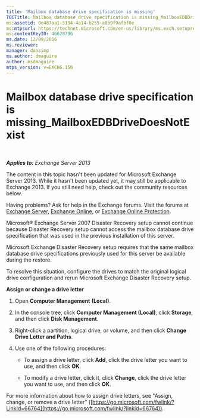 ```yaml
---
title: 'Mailbox database drive specification is missing'
TOCTitle: Mailbox database drive specification is missing_MailboxEDBDriveDoesNotExist
ms:assetid: 0e487aa1-3194-4a14-b255-a8b9f9afbf0e
ms:mtpsurl: https://technet.microsoft.com/en-us/library/ms.exch.setupreadiness.mailboxedbdrivedoesnotexist(v=EXCHG.150)
ms:contentKeyID: 46628796
ms.date: 12/09/2016
ms.reviewer: 
manager: dansimp
ms.author: dmaguire
author: msdmaguire
mtps_version: v=EXCHG.150
---
```


# Mailbox database drive specification is missing\_MailboxEDBDriveDoesNotExist

 

_**Applies to:** Exchange Server 2013_

The content in this topic hasn't been updated for Microsoft Exchange Server 2013. While it hasn't been updated yet, it may still be applicable to Exchange 2013. If you still need help, check out the community resources below.

Having problems? Ask for help in the Exchange forums. Visit the forums at [Exchange Server](https://go.microsoft.com/fwlink/p/?linkid=60612), [Exchange Online](https://go.microsoft.com/fwlink/p/?linkid=267542), or [Exchange Online Protection](https://go.microsoft.com/fwlink/p/?linkid=285351).

Microsoft® Exchange Server 2007 Disaster Recovery setup cannot continue because Disaster Recovery setup cannot access the mailbox database drive specification that was used in the previous installation of this server.

Microsoft Exchange Disaster Recovery setup requires that the same mailbox database drive specifications previously used for this server be available during the restore.

To resolve this situation, configure the drives to match the original logical drive configuration and rerun Microsoft Exchange Disaster Recovery setup.

**Assign or change a drive letter**

1. Open **Computer Management** **(Local)**.

2. In the console tree, click **Computer Management (Local)**, click **Storage**, and then click **Disk Management**.

3. Right-click a partition, logical drive, or volume, and then click **Change Drive Letter and Paths**.

4. Use one of the following procedures:

      - To assign a drive letter, click **Add**, click the drive letter you want to use, and then click **OK**.

      - To modify a drive letter, click it, click **Change**, click the drive letter you want to use, and then click **OK**.

For more information about how to assign drive letters, see "Assign, change, or remove a drive letter" ([https://go.microsoft.com/fwlink/?LinkId=66764](https://go.microsoft.com/fwlink/?linkid=66764)).
